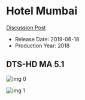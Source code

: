 # Hotel Mumbai

[Discussion Post](https://www.avsforum.com/threads/bass-eq-for-filtered-movies.2995212/post-58177786)

* Release Date: 2019-06-18
* Production Year: 2018

## DTS-HD MA 5.1

![img 0](https://i.imgur.com/nxQqZRl.jpg)

![img 1](https://i.imgur.com/2oxhi7m.png)

